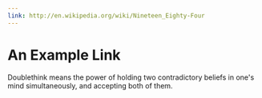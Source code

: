 ```yaml
---
link: http://en.wikipedia.org/wiki/Nineteen_Eighty-Four
---
```


# An Example Link

Doublethink means the power of holding two contradictory beliefs in one's mind simultaneously, and accepting both of them.